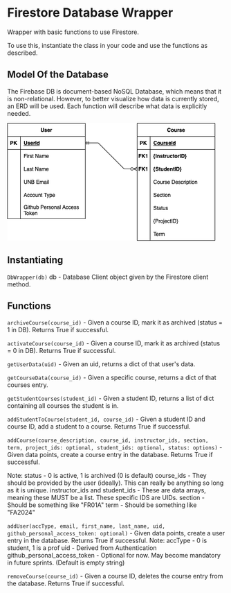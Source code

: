 # Firestore Database Wrapper

Wrapper with basic functions to use Firestore.

To use this, instantiate the class in your code and use the functions as described.

## Model Of the Database

The Firebase DB is document-based NoSQL Database, which means that it is non-relational. However, to better visualize how data is currently stored, an ERD will be used. Each function will describe what data is explicitly needed.

![](./StartERD.png)

## Instantiating

`DbWrapper(db)`
db - Database Client object given by the Firestore client method.

## Functions

`archiveCourse(course_id)` - Given a course ID, mark it as archived (status = 1 in DB). Returns True if successful.

`activateCourse(course_id)` - Given a course ID, mark it as archived (status = 0 in DB). Returns True if successful.

`getUserData(uid)` - Given an uid, returns a dict of that user's data.

`getCourseData(course_id)` - Given a specific course, returns a dict of that courses entry.

`getStudentCourses(student_id)` - Given a student ID, returns a list of dict containing all courses the student is in.

`addStudentToCourse(student_id, course_id)` - Given a student ID and course ID, add a student to a course. Returns True if successful.

`addCourse(course_description, course_id, instructor_ids, section, term, project_ids: optional, student_ids: optional, status: options)` - Given data points, create a course entry in the database. Returns True if successful.

Note:   status - 0 is active, 1 is archived (0 is default)
        course_ids - They should be provided by the user (ideally). This can really be anything so long as it is unique.
        instructor_ids and student_ids - These are data arrays, meaning these MUST be a list. These specific IDS are UIDs.
        section - Should be something like "FR01A"
        term - Should be something like "FA2024"

`addUser(accType, email, first_name, last_name, uid, github_personal_access_token: optional)` - Given data points, create a user entry in the database. Returns True if successful.
Note:   accType - 0 is student, 1 is a prof
        uid - Derived from Authentication
        github_personal_access_token - Optional for now. May become mandatory in future sprints. (Default is empty string)

`removeCourse(course_id)` - Given a course ID, deletes the course entry from the database. Returns True if successful.